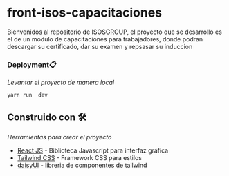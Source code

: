 # front-isos-capacitaciones
Bienvenidos al repositorio de ISOSGROUP, el proyecto que se desarrollo es el de un modulo de capacitaciones para trabajadores, donde podran descargar su certificado, dar su examen y repsasar su induccion

### Deployment📋

_Levantar el proyecto de manera local_

```
yarn run  dev
```

## Construido con 🛠️

_Herramientas para crear el proyecto_

* [React JS](https://es.reactjs.org/) - Biblioteca Javascript para interfaz gráfica 
* [Tailwind CSS](https://tailwindcss.com/) - Framework CSS para estilos
* [daisyUI](https://daisyui.com/) - libreria de componentes de tailwind 
